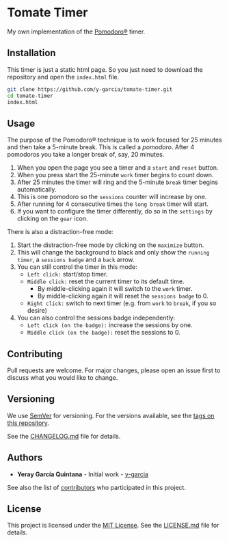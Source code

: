 # Tomate Timer

My own implementation of the [Pomodoro®](https://francescocirillo.com/pages/pomodoro-technique) timer.

## Installation

This timer is just a static html page. So you just need to download the repository and open the `index.html` file.

```bash
git clone https://github.com/y-garcia/tomate-timer.git
cd tomate-timer
index.html
```

## Usage

The purpose of the Pomodoro® technique is to work focused for 25 minutes and then take a 5-minute break.
This is called a _pomodoro_. After 4 pomodoros you take a longer break of, say, 20 minutes.
  
1. When you open the page you see a timer and a `start` and `reset` button.
2. When you press start the 25-minute `work` timer begins to count down.
3. After 25 minutes the timer will ring and the 5-minute `break` timer begins automatically.
4. This is one pomodoro so the `sessions` counter will increase by one.
5. After running for 4 consecutive times the `long break` timer will start.
6. If you want to configure the timer differently, do so in the `settings` by clicking on the `gear` icon.

There is also a distraction-free mode:
1. Start the distraction-free mode by clicking on the `maximize` button.
2. This will change the background to black and only show the `running timer`, a `sessions badge` and a `back` arrow.
3. You can still control the timer in this mode:
    - `Left click:` start/stop timer.
    - `Middle click:` reset the current timer to its default time.
        - By middle-clicking again it will switch to the `work` timer.
        - By middle-clicking again it will reset the `sessions badge` to 0.
    - `Right click:` switch to next timer (e.g. from `work` to `break`, if you so desire)
4. You can also control the sessions badge independently:
    - `Left click (on the badge):` increase the sessions by one.
    - `Middle click (on the badge):` reset the sessions to 0.

## Contributing
Pull requests are welcome. For major changes, please open an issue first to discuss what you would like to change.

## Versioning

We use [SemVer](http://semver.org/) for versioning. For the versions available, see the [tags on this repository](https://github.com/y-garcia/tomate-timer/tags).

See the [CHANGELOG.md](CHANGELOG.md) file for details. 

## Authors

* **Yeray García Quintana** - Initial work - [y-garcia](https://github.com/y-garcia)

See also the list of [contributors](https://github.com/y-garcia/tomate-timer/contributors) who participated in this project.

## License

This project is licensed under the [MIT License](https://choosealicense.com/licenses/mit/). See the [LICENSE.md](LICENSE.md) file for details.
